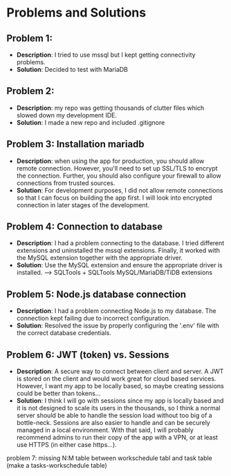 # Problems and Solutions

## Problem 1:
- **Description**: I tried to use mssql but I kept getting connectivity problems.
- **Solution**: Decided to test with MariaDB

## Problem 2: 
- **Description**: my repo was getting thousands of clutter files which slowed down my development IDE.
- **Solution**: I made a new repo and included .gitignore


## Problem 3: Installation mariadb
- **Description**: when using the app for production, you should allow remote connection. However, you'll need to set up SSL/TLS to encrypt the connection. Further, you should also configure your firewall to allow connections from trusted sources.
- **Solution**: For development purposes, I did not allow remote connections so that I can focus on building the app first. I will look into encrypted connection in later stages of the development.


## Problem 4: Connection to database
- **Description**: I had a problem connecting to the database. I tried different extensions and uninstalled the mssql extensions. Finally, it worked with the MySQL extension together with the appropriate driver.
- **Solution**: Use the MySQL extension and ensure the appropriate driver is installed. --> SQLTools + SQLTools MySQL/MariaDB/TiDB extensions


## Problem 5: Node.js database connection
- **Description**: I had a problem connecting Node.js to my database. The connection kept failing due to incorrect configuration.
- **Solution**: Resolved the issue by properly configuring the '.env' file with the correct database credentials.


## Problem 6: JWT (token) vs. Sessions
- **Description**: A secure way to connect between client and server. A JWT is stored on the client and would work great for cloud based services. However, I want my app to be locally based, so maybe creating sessions could be better than tokens...
- **Solution**: I think I will go with sessions since my app is locally based and it is not designed to scale its users in the thousands, so I think a normal server should be able to handle the session load without too big of a bottle-neck. Sessions are also easier to handle and can be securely managed in a local environment. With that said, I will probably recommend admins to run their copy of the app with a VPN, or at least use HTTPS (in either case https...). 


problem 7: missing N:M table between workschedule tabl and task table (make a tasks-workschedule table) 